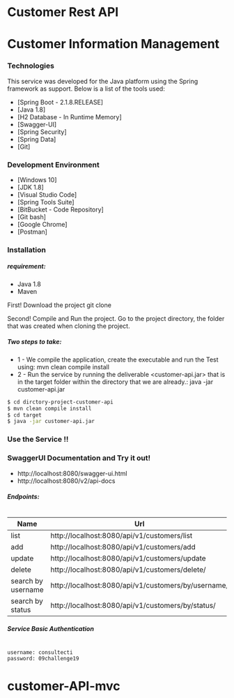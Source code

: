 # Customer Rest API
# Customer Information Management

### Technologies
This service was developed for the Java platform using the Spring framework as support. Below is a list of the tools used:

* [Spring Boot - 2.1.8.RELEASE]
* [Java 1.8]
* [H2 Database - In Runtime Memory]
* [Swagger-UI]
* [Spring Security]
* [Spring Data]
* [Git]

### Development Environment

* [Windows 10]
* [JDK 1.8]
* [Visual Studio Code]
* [Spring Tools Suite]
* [BitBucket - Code Repository]
* [Git bash]
* [Google Chrome]
* [Postman]

### Installation
##### requirement:
* Java 1.8
* Maven

First! Download the project
git clone

Second! Compile and Run the project.
Go to the project directory, the folder that was created when cloning the project.
##### Two steps to take:
* 1 - We compile the application, create the executable and run the Test using: mvn clean compile install
* 2 - Run the service by running the deliverable <customer-api.jar> that is in the target folder within the directory that we are already.: java -jar customer-api.jar
```sh
$ cd dirctory-project-customer-api
$ mvn clean compile install
$ cd target
$ java -jar customer-api.jar
```
### Use the Service !!
### SwaggerUI Documentation and Try it out!
* http://localhost:8080/swagger-ui.html
* http://localhost:8080/v2/api-docs


##### Endpoints:
#
| Name | Url |
| ------ | ------ |
| list | http://localhost:8080/api/v1/customers/list |
| add | http://localhost:8080/api/v1/customers/add |
| update | http://localhost:8080/api/v1/customers/update |
| delete | http://localhost:8080/api/v1/customers/delete/ |
| search by username | http://localhost:8080/api/v1/customers/by/username/ |
| search by status | http://localhost:8080/api/v1/customers/by/status/ |

##### Service Basic Authentication
#
    username: consultecti
    password: 09challenge19

# customer-API-mvc
